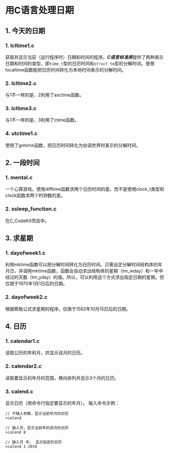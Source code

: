 # 用C语言处理日期

## 1. 今天的日期

### 1. lcltime1.c

获取并显示当前（运行程序时）日期和时间的程序。***C语言标准库***提供了两种表示日期和时间的类型，即`time_t`型的日历时间和`struct tm`型的分解时间。使用localtime函数能把日历时间转化为本地时间表示的分解时间。

### 2. lcltime2.c
与1不一样的是，2利用了asctime函数。

### 3. lcltime3.c
与1不一样的是，3利用了ctime函数。

### 4. utctime1.c
使用了gmtime函数，把日历时间转化为协调世界时表示的分解时间。

## 2. 一段时间
### 1. mental.c
一个心算游戏。使用difftime函数求两个日历时间的差。而不是使用clock_t类型和clock函数求两个时钟数的差。

### 2. ssleep_function.c
在C_CodeKit项目中。

## 3. 求星期
### 1. dayofweek1.c
利用mktime函数可以把分解时间转化为日历时间。只需设定分解时间结构体的年月日，并调用mktime函数，函数会自动求出结构体的星期（tm_wday）和一年中经过的天数（tm_yday）的值。所以，可以利用这个方式求出指定日期的星期。但仅限于1970年1月1日后的日期。

### 2. dayofweek2.c
根据蔡勒公式求星期的程序。仅限于1582年10月15日后的日期。

## 4. 日历
### 1. calendar1.c
读取公历的年和月，并显示该月的日历。

### 2. calendar2.c
读取要显示的年月的范围，横向排列并显示3个月的日历。

### 3. calend.c
显示日历（用命令行指定要显示的年月）。
输入命令示例：
```shell
// 不输入参数，显示当前年月的日历
>calend
```
```shell
// 输入月，显示当前年的该月的日历
>calend 8
```
```shell
// 输入月 年， 显示指定的日历
>calend 1 2019
```